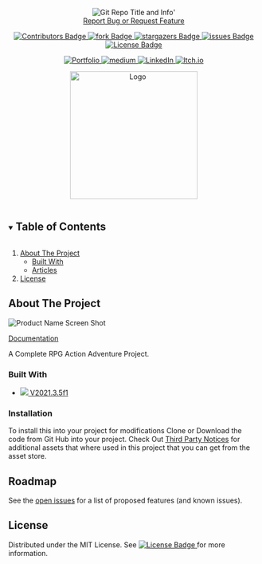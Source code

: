 <!-- Header -->
<!--<h3 align="center">Project Title</h3>-->
<!--<h2 align="center">Project Description</h2>-->

<p align="center">
	<img src ="https://github-readme-stats-jameslafritz.vercel.app/api/pin?username=JamesLaFritz&repo=RPG&theme=react" alt="Git Repo Title and Info" title="Repo Info"/>'
	<br />
	<a href="https://github.com/JamesLaFritz/RPG/issues">Report Bug or Request Feature</a>
</p>

<!-- PROJECT SHIELDS -->
<p align="center">
  <a href="https://github.com/JamesLafritz/RPG/graphs/contributors">
	  <img src="https://img.shields.io/github/contributors/JamesLafritz/RPG.svg?style=for-the-badge" title="Contributors Badge" alt="Contributors Badge">
  </a>
  <a href="https://github.com/JamesLaFritz/RPG/fork">
	  <img src="https://img.shields.io/github/forks/JamesLafritz/RPG.svg?style=for-the-badge" title="fork Badge" alt="fork Badge">
  </a>
  <a href="https://github.com/JamesLafritz/RPG/stargazers">
	  <img src="https://img.shields.io/github/stars/JamesLafritz/RPG.svg?style=for-the-badge" title="stargazers Badge" alt="stargazers Badge">
  </a>
  <a href="https://github.com/JamesLafritz/RPG/issues">
	  <img src="https://img.shields.io/github/issues/JamesLafritz/RPG.svg?style=for-the-badge" title="issues Badge" alt="issues Badge">
  </a>
  <a href="https://github.com/JamesLaFritz/RPG/blob/main/LICENSE.md">
	  <img src="https://img.shields.io/github/license/JamesLafritz/RPG.svg?style=for-the-badge" title="License Badge" alt="License Badge">
  </a>
</p>

<!-- Links -->
<p align="center">
  <a href="https://jameslafritz.intensive.gamedevhq.com/">
	  <img src="https://img.shields.io/badge/Portfolio-21759B?style=for-the-badge&logo=wordpress&logoColor=white" title="Portfolio Badge" alt="Portfolio"/>
  </a>
  <a href="https://ktmarine1999.medium.com/">
	  <img src="https://img.shields.io/badge/Articles-000000?style=for-the-badge&logo=medium&logoColor=white" title="medium Badge" alt="medium"/>
  </a>
  <a href="https://www.linkedin.com/in/james-lafritz/">
	  <img src="https://img.shields.io/badge/LinkedIn-0A66C2?style=for-the-badge&logo=linkedin&logoColor=white" title="LinkedIn Badge" alt="LinkedIn"/>
  </a> 
  <a href="https://ktmarine1999.itch.io/">
	  <img src="https://img.shields.io/badge/Itch-fa5c5c.svg?style=for-the-badge&logo=Itch.io&logoColor=white" title="Itch.io Badge" alt="Itch.io"/>
  </a> 
</p>


<!-- PROJECT LOGO -->
<p align="center">
  <a href="https://github.com/JamesLaFritz/RPG">
    <img src="Documentation~/Images/Logo.png" alt="Logo" width="256"/>
  </a>
</p>

<!-- TABLE OF CONTENTS -->
<details open="open">
  <summary><h2 style="display: inline-block">Table of Contents</h2></summary>
  <ol>
    <li>
      <a href="#about-the-project">About The Project</a>
      <ul>
        <li><a href="#built-with">Built With</a></li>
      </ul>
      <ul>
        <li><a href="#installation">Articles</a></li>
      </ul>
    </li>
    <li><a href="#license">License</a></li>
  </ol>
</details>



<!-- ABOUT THE PROJECT -->
## About The Project

![Product Name Screen Shot](Documentation~/Images/ScreenShot.png)

[Documentation](https://jameslafritz.github.io/RPG)

A Complete RPG Action Adventure Project.


### Built With

* <a href="https://unity.com/download"><img src="https://img.shields.io/badge/Unity-100000?style=for-the-badge&logo=unity&logoColor=white"/> V2021.3.5f1</a>


<!-- Installation -->
### Installation
To install this into your project for modifications
Clone or Download the code from Git Hub into your project.
Check Out [Third Party Notices](https://github.com/JamesLaFritz/RPG/blob/main/Third%20Party%20Notices.md) for additional assets that where used in this project that you can get from the asset store.


<!-- ROADMAP -->
## Roadmap

See the [open issues](https://github.com/JamesLaFritz/RPG/issues) for a list of proposed features (and known issues).



<!-- LICENSE -->
## License

Distributed under the MIT License. See 
  <a href="https://github.com/JamesLaFritz/RPG/blob/main/LICENSE.md">
	  <img src="https://img.shields.io/github/license/JamesLafritz/RPG.svg?style=for-the-badge" title="License Badge" alt="License Badge"/>
  </a> for more information.
